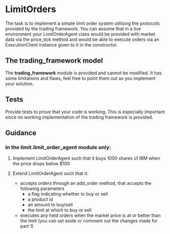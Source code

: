 # LimitOrders

The task is to implement a simple limit order system utilising the protocols provided by the trading framework. 
You can assume that in a live environment your LimitOrderAgent class would be provided with market data via the
price_tick method and would be able to execute orders via an ExecutionClient instance given to it in the constructor.

## The trading_framework model
The **trading_framework** module is provided and cannot be modified.
It has some limitations and flaws, feel free to point them out as you implement your solution.

## Tests
Provide tests to prove that your code is working. This is especially important since no working implementation of
the trading framework is provided.

## Guidance
### In the **limit.limit_order_agent** module only:
1. Implement LimitOrderAgent such that it buys 1000 shares of IBM when the price drops below $100

2. Extend LimitOrderAgent such that it:
   * accepts orders through an add_order method, that accepts the following parameters
     * a flag indicating whether to buy or sell
     * a product id
     * an amount to buy/sell
     * the limit at which to buy or sell  
   * executes any held orders when the market price is at or better than the limit
     (you can set aside or comment out the changes made for part 1)
